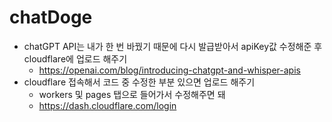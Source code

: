 # chatDoge

- chatGPT API는 내가 한 번 바꿨기 때문에 다시 발급받아서 apiKey값 수정해준 후 cloudflare에 업로드 해주기
  - https://openai.com/blog/introducing-chatgpt-and-whisper-apis
- cloudflare 접속해서 코드 중 수정한 부분 있으면 업로드 해주기
  - workers 및 pages 탭으로 들어가서 수정해주면 돼
  - https://dash.cloudflare.com/login


